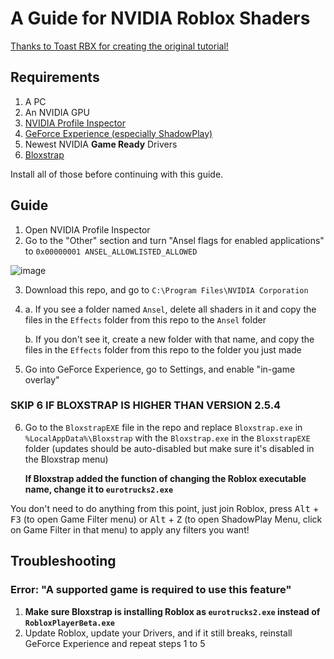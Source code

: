 # A Guide for NVIDIA Roblox Shaders

[Thanks to Toast RBX for creating the original tutorial!](https://www.youtube.com/watch?v=zhSWJnxKIlg)

## Requirements

1. A PC
2. An NVIDIA GPU
3. [NVIDIA Profile Inspector](https://github.com/Orbmu2k/nvidiaProfileInspector)
4. [GeForce Experience \(especially ShadowPlay\)](https://www.nvidia.com/en-us/geforce/geforce-experience/)
5. Newest NVIDIA **Game Ready** Drivers
6. [Bloxstrap](https://github.com/pizzaboxer/bloxstrap)

Install all of those before continuing with this guide.

## Guide

1. Open NVIDIA Profile Inspector
2. Go to the "Other" section and turn "Ansel flags for enabled applications" to `0x00000001 ANSEL_ALLOWLISTED_ALLOWED`

![image](https://github.com/catb0x/Roblox-Shaders-Guide/assets/77354428/2a2a0399-e76b-4556-b963-24edb7c024ed)

3. Download this repo, and go to `C:\Program Files\NVIDIA Corporation`
4. a. If you see a folder named `Ansel`, delete all shaders in it and copy the files in the `Effects` folder from this repo to the `Ansel` folder
   
   b. If you don't see it, create a new folder with that name, and copy the files in the `Effects` folder from this repo to the folder you just made
5. Go into GeForce Experience, go to Settings, and enable "in-game overlay"

### SKIP 6 IF BLOXSTRAP IS HIGHER THAN VERSION 2.5.4

6. Go to the `BloxstrapEXE` file in the repo and replace `Bloxstrap.exe` in `%LocalAppData%\Bloxstrap` with the `Bloxstrap.exe` in the `BloxstrapEXE` folder (updates should be auto-disabled but make sure it's disabled in the Bloxstrap menu)
   
   **If Bloxstrap added the function of changing the Roblox executable name, change it to `eurotrucks2.exe`**
   
You don't need to do anything from this point, just join Roblox, press <kbd>Alt</kbd> + <kbd>F3</kbd> (to open Game Filter menu) or <kbd>Alt</kbd> + <kbd>Z</kbd> (to open ShadowPlay Menu, click on Game Filter in that menu) to apply any filters you want!

## Troubleshooting

### Error: "A supported game is required to use this feature"

1. **Make sure Bloxstrap is installing Roblox as `eurotrucks2.exe` instead of `RobloxPlayerBeta.exe`**
2. Update Roblox, update your Drivers, and if it still breaks, reinstall GeForce Experience and repeat steps 1 to 5
   
